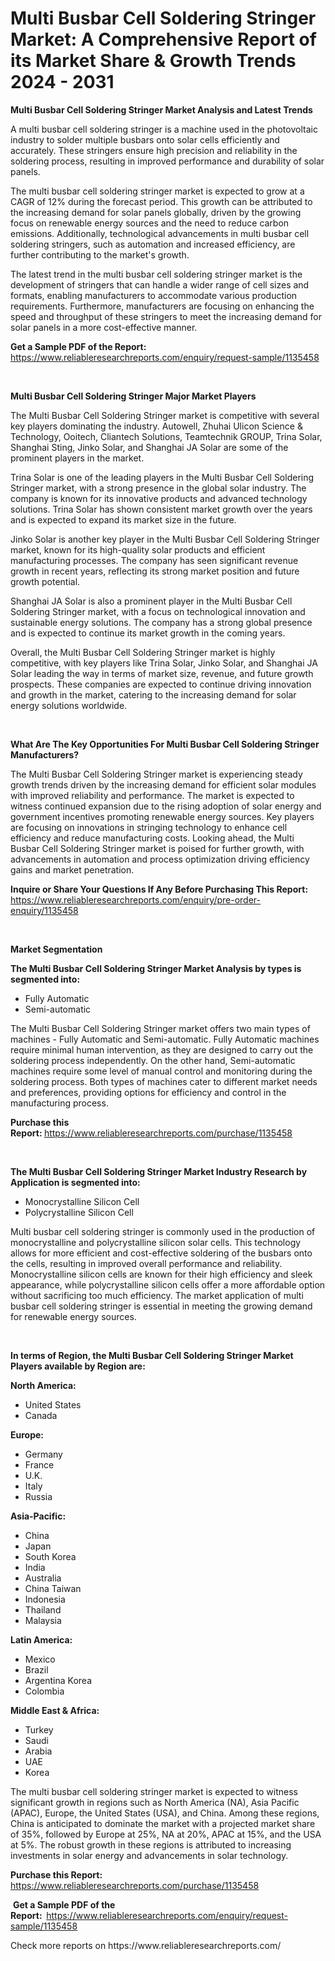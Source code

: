 <p><h1>Multi Busbar Cell Soldering Stringer Market: A Comprehensive Report of its Market Share & Growth Trends 2024 - 2031</h1></p><p><strong>Multi Busbar Cell Soldering Stringer Market Analysis and Latest Trends</strong></p>
<p><p>A multi busbar cell soldering stringer is a machine used in the photovoltaic industry to solder multiple busbars onto solar cells efficiently and accurately. These stringers ensure high precision and reliability in the soldering process, resulting in improved performance and durability of solar panels.</p><p>The multi busbar cell soldering stringer market is expected to grow at a CAGR of 12% during the forecast period. This growth can be attributed to the increasing demand for solar panels globally, driven by the growing focus on renewable energy sources and the need to reduce carbon emissions. Additionally, technological advancements in multi busbar cell soldering stringers, such as automation and increased efficiency, are further contributing to the market's growth.</p><p>The latest trend in the multi busbar cell soldering stringer market is the development of stringers that can handle a wider range of cell sizes and formats, enabling manufacturers to accommodate various production requirements. Furthermore, manufacturers are focusing on enhancing the speed and throughput of these stringers to meet the increasing demand for solar panels in a more cost-effective manner.</p></p>
<p><strong>Get a Sample PDF of the Report:&nbsp;</strong> <a href="https://www.reliableresearchreports.com/enquiry/request-sample/1135458">https://www.reliableresearchreports.com/enquiry/request-sample/1135458</a></p>
<p>&nbsp;</p>
<p><strong>Multi Busbar Cell Soldering Stringer Major Market Players</strong></p>
<p><p>The Multi Busbar Cell Soldering Stringer market is competitive with several key players dominating the industry. Autowell, Zhuhai Ulicon Science & Technology, Ooitech, Cliantech Solutions, Teamtechnik GROUP, Trina Solar, Shanghai Sting, Jinko Solar, and Shanghai JA Solar are some of the prominent players in the market.</p><p>Trina Solar is one of the leading players in the Multi Busbar Cell Soldering Stringer market, with a strong presence in the global solar industry. The company is known for its innovative products and advanced technology solutions. Trina Solar has shown consistent market growth over the years and is expected to expand its market size in the future.</p><p>Jinko Solar is another key player in the Multi Busbar Cell Soldering Stringer market, known for its high-quality solar products and efficient manufacturing processes. The company has seen significant revenue growth in recent years, reflecting its strong market position and future growth potential.</p><p>Shanghai JA Solar is also a prominent player in the Multi Busbar Cell Soldering Stringer market, with a focus on technological innovation and sustainable energy solutions. The company has a strong global presence and is expected to continue its market growth in the coming years.</p><p>Overall, the Multi Busbar Cell Soldering Stringer market is highly competitive, with key players like Trina Solar, Jinko Solar, and Shanghai JA Solar leading the way in terms of market size, revenue, and future growth prospects. These companies are expected to continue driving innovation and growth in the market, catering to the increasing demand for solar energy solutions worldwide.</p></p>
<p>&nbsp;</p>
<p><strong>What Are The Key Opportunities For Multi Busbar Cell Soldering Stringer Manufacturers?</strong></p>
<p><p>The Multi Busbar Cell Soldering Stringer market is experiencing steady growth trends driven by the increasing demand for efficient solar modules with improved reliability and performance. The market is expected to witness continued expansion due to the rising adoption of solar energy and government incentives promoting renewable energy sources. Key players are focusing on innovations in stringing technology to enhance cell efficiency and reduce manufacturing costs. Looking ahead, the Multi Busbar Cell Soldering Stringer market is poised for further growth, with advancements in automation and process optimization driving efficiency gains and market penetration.</p></p>
<p><strong>Inquire or Share Your Questions If Any Before Purchasing This Report:</strong> <a href="https://www.reliableresearchreports.com/enquiry/pre-order-enquiry/1135458">https://www.reliableresearchreports.com/enquiry/pre-order-enquiry/1135458</a></p>
<p>&nbsp;</p>
<p><strong>Market Segmentation</strong></p>
<p><strong>The Multi Busbar Cell Soldering Stringer Market Analysis by types is segmented into:</strong></p>
<p><ul><li>Fully Automatic</li><li>Semi-automatic</li></ul></p>
<p><p>The Multi Busbar Cell Soldering Stringer market offers two main types of machines - Fully Automatic and Semi-automatic. Fully Automatic machines require minimal human intervention, as they are designed to carry out the soldering process independently. On the other hand, Semi-automatic machines require some level of manual control and monitoring during the soldering process. Both types of machines cater to different market needs and preferences, providing options for efficiency and control in the manufacturing process.</p></p>
<p><strong>Purchase this Report:&nbsp;</strong><a href="https://www.reliableresearchreports.com/purchase/1135458">https://www.reliableresearchreports.com/purchase/1135458</a></p>
<p>&nbsp;</p>
<p><strong>The Multi Busbar Cell Soldering Stringer Market Industry Research by Application is segmented into:</strong></p>
<p><ul><li>Monocrystalline Silicon Cell</li><li>Polycrystalline Silicon Cell</li></ul></p>
<p><p>Multi busbar cell soldering stringer is commonly used in the production of monocrystalline and polycrystalline silicon solar cells. This technology allows for more efficient and cost-effective soldering of the busbars onto the cells, resulting in improved overall performance and reliability. Monocrystalline silicon cells are known for their high efficiency and sleek appearance, while polycrystalline silicon cells offer a more affordable option without sacrificing too much efficiency. The market application of multi busbar cell soldering stringer is essential in meeting the growing demand for renewable energy sources.</p></p>
<p>&nbsp;</p>
<p><strong>In terms of Region, the Multi Busbar Cell Soldering Stringer Market Players available by Region are:</strong></p>
<p>
    <p> <strong> North America: </strong>
        <ul>
            <li>United States</li>
            <li>Canada</li>
        </ul>
        </p> 
    <p> <strong> Europe: </strong>
        <ul>
            <li>Germany</li>
            <li>France</li>
            <li>U.K.</li>
            <li>Italy</li>
            <li>Russia</li>
        </ul>
        </p> 
    <p> <strong> Asia-Pacific: </strong>
        <ul>
            <li>China</li>
            <li>Japan</li>
            <li>South Korea</li>
            <li>India</li>
            <li>Australia</li>
            <li>China Taiwan</li>
            <li>Indonesia</li>
            <li>Thailand</li>
            <li>Malaysia</li>
        </ul>
        </p> 
    <p> <strong> Latin America: </strong>
        <ul>
            <li>Mexico</li>
            <li>Brazil</li>
            <li>Argentina Korea</li>
            <li>Colombia</li>
        </ul>
        </p> 
    <p> <strong> Middle East & Africa: </strong>
        <ul>
            <li>Turkey</li>
            <li>Saudi</li>
            <li>Arabia</li>
            <li>UAE</li>
            <li>Korea</li>
        </ul>
    </p>
    </p>
<p><p>The multi busbar cell soldering stringer market is expected to witness significant growth in regions such as North America (NA), Asia Pacific (APAC), Europe, the United States (USA), and China. Among these regions, China is anticipated to dominate the market with a projected market share of 35%, followed by Europe at 25%, NA at 20%, APAC at 15%, and the USA at 5%. The robust growth in these regions is attributed to increasing investments in solar energy and advancements in solar technology.</p></p>
<p><strong>Purchase this Report: </strong><a href="https://www.reliableresearchreports.com/purchase/1135458">https://www.reliableresearchreports.com/purchase/1135458</a></p>
<p>&nbsp;<strong>Get a Sample PDF of the Report:&nbsp;&nbsp;</strong><a href="https://www.reliableresearchreports.com/enquiry/request-sample/1135458">https://www.reliableresearchreports.com/enquiry/request-sample/1135458</a></p>
<p><strong></strong></p>
<p>Check more reports on https://www.reliableresearchreports.com/</p>